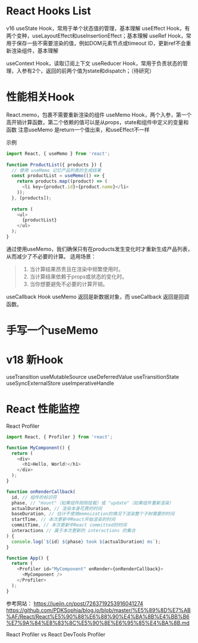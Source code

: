 # React Hooks List
v16
useState Hook，常用于单个状态值的管理，基本理解
useEffect Hook，有两个变种，useLayoutEffect和useInsertionEffect；基本理解
useRef Hook，常用于保存一些不需要渲染的值，例如DOM元素节点或timeout ID，更新ref不会重新渲染组件，基本理解

useContext Hook，读取订阅上下文
useReducer Hook，常用于负责状态的管理，入参有2个，返回的前两个值为state和dispatch；（待研究）

# 性能相关Hook
React.memo，包裹不需要重新渲染的组件
useMemo Hook，两个入参，第一个高开销计算函数，第二个依赖的值可以是从props，state和组件中定义的变量和函数
注意useMemo 是return一个值出来，和useEffect不一样

示例
```js
import React, { useMemo } from 'react';
 
function ProductList({ products }) {
  // 使用 useMemo 记忆产品列表的生成结果
  const productList = useMemo(() => {
    return products.map((product) => (
      <li key={product.id}>{product.name}</li>
    ));
  }, [products]);
 
  return (
    <ul>
      {productList}
    </ul>
  );
}
```

通过使用useMemo，我们确保只有在products发生变化时才重新生成产品列表，从而减少了不必要的计算。
适用场景：
> 1. 当计算结果昂贵且在渲染中频繁使用时。
> 2. 当计算结果依赖于props或状态的变化时。
> 3. 当你想要避免不必要的计算开销。

useCallback Hook
useMemo 返回是新数据对象，而 useCallback 返回是回调函数。

# 手写一个useMemo

# v18 新Hook
useTransition
useMutableSource
useDeferredValue
useTransitionState
useSyncExternalStore
useImperativeHandle

# React 性能监控
React Profiler

```js
import React, { Profiler } from 'react';

function MyComponent() {
  return (
    <div>
      <h1>Hello, World!</h1>
    </div>
  );
}

function onRenderCallback(
  id, // 组件的标识符
  phase, // "mount"（如果组件刚刚挂载）或 "update"（如果组件重新渲染）
  actualDuration, // 渲染本身花费的时间
  baseDuration, // 估计不使用memoization的情况下渲染整个子树需要的时间
  startTime, // 本次更新中React开始渲染的时间
  commitTime, // 本次更新中React committed的时间
  interactions // 属于本次更新的 interactions 的集合
) {
  console.log(`${id} ${phase} took ${actualDuration} ms`);
}

function App() {
  return (
    <Profiler id="MyComponent" onRender={onRenderCallback}>
      <MyComponent />
    </Profiler>
  );
}
```

参考网站：
<https://juejin.cn/post/7263719253916041274>
<https://github.com/PDKSophia/blog.io/blob/master/%E5%89%8D%E7%AB%AF/React/React%E5%90%88%E6%88%90%E4%BA%8B%E4%BB%B6%E7%9A%84%E8%83%8C%E5%90%8E%E6%95%85%E4%BA%8B.md>

React Profiler vs React DevTools Profiler